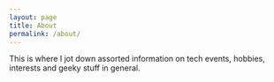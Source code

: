 ```yaml
---
layout: page
title: About
permalink: /about/
---
```


This is where I jot down assorted information on tech events, hobbies, interests and geeky stuff in general.

